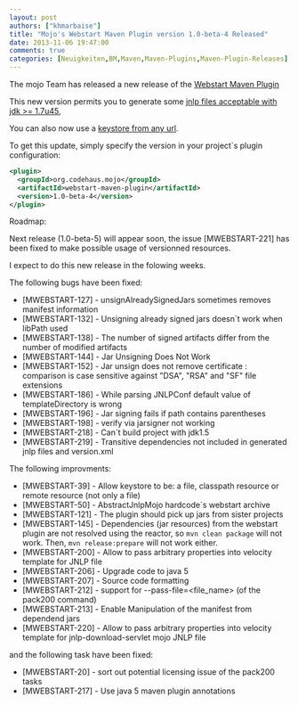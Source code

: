 ```yaml
---
layout: post
authors: ["khmarbaise"]
title: "Mojo's Webstart Maven Plugin version 1.0-beta-4 Released"
date: 2013-11-06 19:47:00
comments: true
categories: [Neuigkeiten,BM,Maven,Maven-Plugins,Maven-Plugin-Releases]
---
```

The mojo Team has released a new release of the 
[Webstart Maven Plugin](http://mojo.codehaus.org/webstart/webstart-maven-plugin/upgrade.html)

This new version permits you to generate some [jnlp files acceptable with jdk >= 1.7u45](http://jira.codehaus.org/browse/MWEBSTART-213), 

You can also now use a [keystore from any url](http://jira.codehaus.org/browse/MWEBSTART-39).

<!-- more -->

To get this update, simply specify the version in your project`s
plugin configuration:

```xml
<plugin>
  <groupId>org.codehaus.mojo</groupId>
  <artifactId>webstart-maven-plugin</artifactId>
  <version>1.0-beta-4</version>
</plugin>
```

Roadmap:

Next release (1.0-beta-5) will appear soon, the issue [MWEBSTART-221] has 
been fixed to make possible usage of versionned resources. 

I expect to do this new release in the folowing weeks.


The following bugs have been fixed:

 * [MWEBSTART-127] - unsignAlreadySignedJars sometimes removes manifest information
 * [MWEBSTART-132] - Unsigning already signed jars doesn`t work when libPath used
 * [MWEBSTART-138] - The number of signed artifacts differ from the number of modified artifacts
 * [MWEBSTART-144] - Jar Unsigning Does Not Work
 * [MWEBSTART-152] - Jar unsign does not remove certificate : comparison is case sensitive against "DSA", "RSA" and "SF" file extensions
 * [MWEBSTART-186] - While parsing JNLPConf default value of templateDirectory is wrong
 * [MWEBSTART-196] - Jar signing fails if path contains parentheses
 * [MWEBSTART-198] - verify via jarsigner not working
 * [MWEBSTART-218] - Can`t build project with jdk1.5
 * [MWEBSTART-219] - Transitive dependencies not included in generated jnlp files and version.xml

The following improvments:

 * [MWEBSTART-39] - Allow keystore to be: a file, classpath resource or remote resource (not only a file)
 * [MWEBSTART-50] - AbstractJnlpMojo hardcode`s webstart archive
 * [MWEBSTART-121] - The plugin should pick up jars from sister projects 
 * [MWEBSTART-145] - Dependencies (jar resources) from the webstart plugin are not resolved using the reactor, so ```mvn clean package``` will not work. Then, ```mvn release:prepare``` will not work either.
 * [MWEBSTART-200] - Allow to pass arbitrary properties into velocity template for JNLP file
 * [MWEBSTART-206] - Upgrade code to java 5
 * [MWEBSTART-207] - Source code formatting
 * [MWEBSTART-212] - support for --pass-file=<file_name> (of the pack200 command)
 * [MWEBSTART-213] - Enable Manipulation of the manifest from dependend jars
 * [MWEBSTART-220] - Allow to pass arbitrary properties into velocity template for jnlp-download-servlet mojo JNLP file

and the following task have been fixed:

* [MWEBSTART-20] - sort out potential licensing issue of the pack200 tasks
* [MWEBSTART-217] - Use java 5 maven plugin annotations

